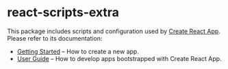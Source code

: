 # react-scripts-extra

This package includes scripts and configuration used by [Create React App](https://github.com/viankakrisna/create-react-app-extra).<br>
Please refer to its documentation:

* [Getting Started](https://github.com/viankakrisna/create-react-app-extra/blob/master/README.md#getting-started) – How to create a new app.
* [User Guide](https://github.com/viankakrisna/create-react-app-extra/blob/master/packages/react-scripts-extra/template/README.md) – How to develop apps bootstrapped with Create React App.

